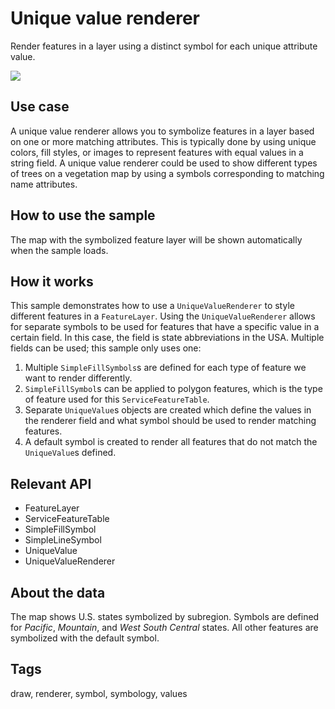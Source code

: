 # Unique value renderer

Render features in a layer using a distinct symbol for each unique attribute value.

![](screenshot.png)

## Use case

A unique value renderer allows you to symbolize features in a layer based on one or more matching attributes. This is typically done by using unique colors, fill styles, or images to represent features with equal values in a string field. A unique value renderer could be used to show different types of trees on a vegetation map by using a symbols corresponding to matching name attributes.

## How to use the sample

The map with the symbolized feature layer will be shown automatically when the sample loads.

## How it works

This sample demonstrates how to use a `UniqueValueRenderer` to style different features in a `FeatureLayer`. Using the `UniqueValueRenderer` allows for separate symbols to be used for features that have a specific value in a certain field. In this case, the field is state abbreviations in the USA. Multiple fields can be used; this sample only uses one:

1. Multiple `SimpleFillSymbols`s are defined for each type of feature we want to render differently.
2. `SimpleFillSymbol`s can be applied to polygon features, which is the type of feature used for this `ServiceFeatureTable`.
3. Separate `UniqueValue`s objects are created which define the values in the renderer field and what symbol should be used to render matching features.
4. A default symbol is created to render all features that do not match the `UniqueValue`s defined.

## Relevant API

* FeatureLayer
* ServiceFeatureTable
* SimpleFillSymbol
* SimpleLineSymbol
* UniqueValue
* UniqueValueRenderer

## About the data

The map shows U.S. states symbolized by subregion. Symbols are defined for *Pacific*, *Mountain*, and *West South Central* states. All other features are symbolized with the default symbol.

## Tags

draw, renderer, symbol, symbology, values
